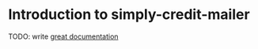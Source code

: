 # Introduction to simply-credit-mailer

TODO: write [great documentation](http://jacobian.org/writing/what-to-write/)
